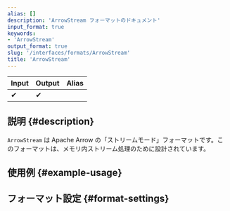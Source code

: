 ```yaml
---
alias: []
description: 'ArrowStream フォーマットのドキュメント'
input_format: true
keywords:
- 'ArrowStream'
output_format: true
slug: '/interfaces/formats/ArrowStream'
title: 'ArrowStream'
---
```




| Input | Output | Alias |
|-------|--------|-------|
| ✔     | ✔      |       |

## 説明 {#description}

`ArrowStream` は Apache Arrow の「ストリームモード」フォーマットです。このフォーマットは、メモリ内ストリーム処理のために設計されています。

## 使用例 {#example-usage}

## フォーマット設定 {#format-settings}
